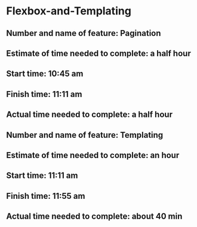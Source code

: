 # Flexbox-and-Templating

## Number and name of feature: Pagination

## Estimate of time needed to complete: a half hour 

## Start time: 10:45 am 

## Finish time: 11:11 am 

## Actual time needed to complete: a half hour 



## Number and name of feature: Templating

## Estimate of time needed to complete: an hour 

## Start time: 11:11 am 

## Finish time: 11:55 am 

## Actual time needed to complete: about 40 min 